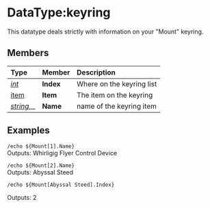 # DataType:keyring

This datatype deals strictly with information on your "Mount" keyring.

## Members

| **Type** | **Member** | **Description** |
| :--- | :--- | :--- |
| [_int_](datatype-int.md) | **Index** | Where on the keyring list |
| [item](datatype-item.md) | **Item** | The item on the keyring |
| [_string_](datatype-string.md)\_\_ | **Name** | name of the keyring item |

## Examples

`/echo ${Mount[1].Name}`  
Outputs: Whirligig Flyer Control Device

`/echo ${Mount[2].Name}`  
Outputs: Abyssal Steed

`/echo ${Mount[Abyssal Steed].Index}`

Outputs: 2

